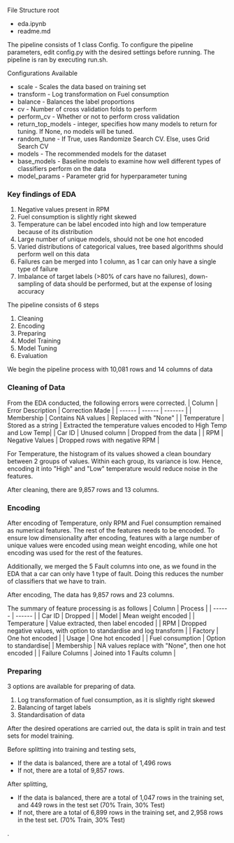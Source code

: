 File Structure
root
 - eda.ipynb
 - readme.md

The pipeline consists of 1 class Config. To configure the pipeline parameters, edit config.py with the desired settings before running. The pipeline is ran by executing run.sh.

Configurations Available

- scale - Scales the data based on training set
- transform - Log transformation on Fuel consumption
- balance - Balances the label proportions
- cv - Number of cross validation folds to perform
- perform_cv - Whether or not to perform cross validation
- return_top_models - integer, specifies how many models to return for tuning. If None, no models will be tuned.
- random_tune - If True, uses Randomize Search CV. Else, uses Grid Search CV
- models - The recommended models for the dataset
- base_models - Baseline models to examine how well different types of classifiers perform on the data
- model_params - Parameter grid for hyperparameter tuning

### Key findings of EDA

1. Negative values present in RPM
2. Fuel consumption is slightly right skewed
3. Temperature can be label encoded into high and low temperature because of its distribution
4. Large number of unique models, should not be one hot encoded
5. Varied distributions of categorical values, tree based algorithms should perform well on this data
6. Failures can be merged into 1 column, as 1 car can only have a single type of failure
7. Imbalance of target labels (>80% of cars have no failures), down-sampling of data should be performed, but at the expense of losing accuracy

The pipeline consists of 6 steps

1. Cleaning
2. Encoding
3. Preparing
4. Model Training
5. Model Tuning
6. Evaluation

We begin the pipeline process with 10,081 rows and 14 columns of data

### Cleaning of Data

From the EDA conducted, the following errors were corrected.
| Column | Error Description | Correction Made |
| ------ | ------ | ------- |
| Membership | Contains NA values | Replaced with "None" |
| Temperature | Stored as a string | Extracted the temperature values encoded to High Temp and Low Temp|
| Car ID | Unused column | Dropped from the data |
| RPM | Negative Values | Dropped rows with negative RPM |

For Temperature, the histogram of its values showed a clean boundary between 2 groups of values. Within each group, its variance is low. Hence, encoding it into "High" and "Low" temperature would reduce noise in the features.

After cleaning, there are 9,857 rows and 13 columns.

### Encoding

After encoding of Temperature, only RPM and Fuel consumption remained as numerical features. The rest of the features needs to be encoded. To ensure low dimensionality after encoding, features with a large number of unique values were encoded using mean weight encoding, while one hot encoding was used for the rest of the features.

Additionally, we merged the 5 Fault columns into one, as we found in the EDA that a car can only have 1 type of fault. Doing this reduces the number of classifiers that we have to train.

After encoding, The data has 9,857 rows and 23 columns.

The summary of feature processing is as follows
| Column | Process |
| ------ | ------ |
| Car ID | Dropped |
| Model | Mean weight encoded |
| Temperature | Value extracted, then label encoded |
| RPM | Dropped negative values, with option to standardise and log transform |
| Factory | One hot encoded |
| Usage | One hot encoded |
| Fuel consumption | Option to standardise|
| Membership | NA values replace with "None", then one hot encoded |
| Failure Columns | Joined into 1 Faults column |

### Preparing

3 options are available for preparing of data.

1. Log transformation of fuel consumption, as it is slightly right skewed
2. Balancing of target labels
3. Standardisation of data

After the desired operations are carried out, the data is split in train and test sets for model training.

Before splitting into training and testing sets,

- If the data is balanced, there are a total of 1,496 rows
- If not, there are a total of 9,857 rows.

After splitting,

- If the data is balanced, there are a total of 1,047 rows in the training set, and 449 rows in the test set (70% Train, 30% Test)
- If not, there are a total of 6,899 rows in the training set, and 2,958 rows in the test set. (70% Train, 30% Test)

.
